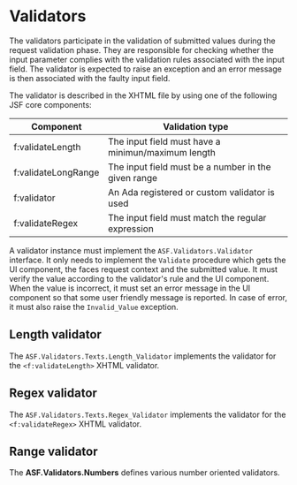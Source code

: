 # Validators
The validators participate in the validation of submitted values during
the request validation phase.  They are responsible for checking whether the
input parameter complies with the validation rules associated with the input
field.  The validator is expected to raise an exception and an error message
is then associated with the faulty input field.

The validator is described in the XHTML file by using one of the following
JSF core components:

| Component              | Validation type                                     |
|------------------------|-----------------------------------------------------|
|  f:validateLength      | The input field must have a minimun/maximum length  |
|  f:validateLongRange   | The input field must be a number in the given range |
|  f:validator           | An Ada registered or custom validator is used       |
|  f:validateRegex       | The input field must match the regular expression   |

A validator instance must implement the `ASF.Validators.Validator` interface.
It only needs to implement the `Validate` procedure which gets the UI
component, the faces request context and the submitted value.  It must verify
the value according to the validator's rule and the UI component.  When the
value is incorrect, it must set an error message in the UI component so that
some user friendly message is reported.  In case of error, it must also
raise the `Invalid_Value` exception.

## Length validator
The `ASF.Validators.Texts.Length_Validator` implements the validator for the
`<f:validateLength>` XHTML validator.

## Regex validator
The `ASF.Validators.Texts.Regex_Validator` implements the validator for the
`<f:validateRegex>` XHTML validator.

## Range validator
The <b>ASF.Validators.Numbers</b> defines various number oriented validators.


